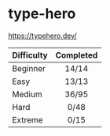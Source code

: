 # type-hero

<https://typehero.dev/>

| Difficulty | Completed |
| ---------- | :-------: |
| Beginner   |   14/14   |
| Easy       |   13/13   |
| Medium     |   36/95   |
| Hard       |   0/48    |
| Extreme    |   0/15    |
